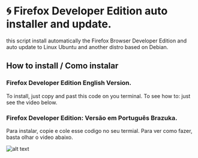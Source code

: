 # 🌀 Firefox Developer Edition auto installer and update.
this script install automatically the Firefox Browser Developer Edition and auto update to Linux Ubuntu and another distro based on Debian.

##  How to install / Como instalar

###  Firefox Developer Edition English Version.
To install, just copy and past this code on you terminal. To see how to: just see the video below.



### Firefox Developer Edition:  Versão em Português Brazuka.
Para instalar, copie e cole esse codigo no seu termial. Para ver como fazer, basta olhar o video abaixo.



![alt text](https://github.com/atorresbr/firefox-developer-sh/blob/main/img/firefox-developer-edition-installer-and-update-to-linux.jpg)
